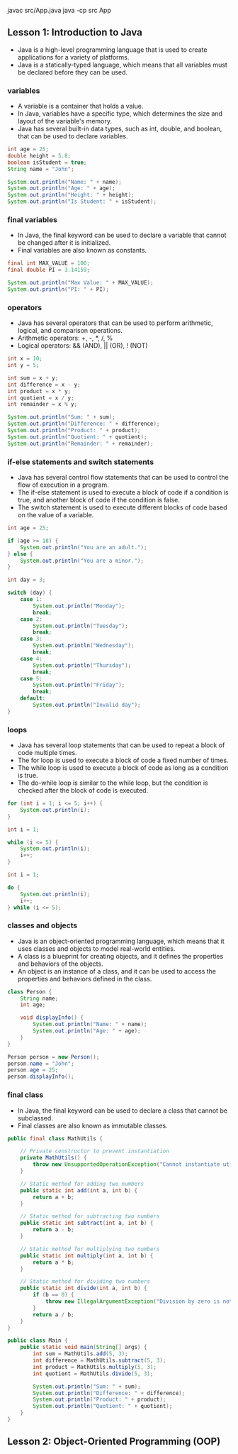 javac src/App.java
java -cp src App

## Lesson 1: Introduction to Java

- Java is a high-level programming language that is used to create applications for a variety of platforms.
- Java is a statically-typed language, which means that all variables must be declared before they can be used.

### variables

- A variable is a container that holds a value.
- In Java, variables have a specific type, which determines the size and layout of the variable's memory.
- Java has several built-in data types, such as int, double, and boolean, that can be used to declare variables.

```java
int age = 25;
double height = 5.8;
boolean isStudent = true;
String name = "John";

System.out.println("Name: " + name);
System.out.println("Age: " + age);
System.out.println("Height: " + height);
System.out.println("Is Student: " + isStudent);
```

### final variables

- In Java, the final keyword can be used to declare a variable that cannot be changed after it is initialized.
- Final variables are also known as constants.

```java
final int MAX_VALUE = 100;
final double PI = 3.14159;

System.out.println("Max Value: " + MAX_VALUE);
System.out.println("PI: " + PI);
```

### operators

- Java has several operators that can be used to perform arithmetic, logical, and comparison operations.
- Arithmetic operators: +, -, \*, /, %
- Logical operators: && (AND), || (OR), ! (NOT)

```java
int x = 10;
int y = 5;

int sum = x + y;
int difference = x - y;
int product = x * y;
int quotient = x / y;
int remainder = x % y;

System.out.println("Sum: " + sum);
System.out.println("Difference: " + difference);
System.out.println("Product: " + product);
System.out.println("Quotient: " + quotient);
System.out.println("Remainder: " + remainder);
```

### if-else statements and switch statements

- Java has several control flow statements that can be used to control the flow of execution in a program.
- The if-else statement is used to execute a block of code if a condition is true, and another block of code if the condition is false.
- The switch statement is used to execute different blocks of code based on the value of a variable.

```java
int age = 25;

if (age >= 18) {
    System.out.println("You are an adult.");
} else {
    System.out.println("You are a minor.");
}
```

```java
int day = 3;

switch (day) {
    case 1:
        System.out.println("Monday");
        break;
    case 2:
        System.out.println("Tuesday");
        break;
    case 3:
        System.out.println("Wednesday");
        break;
    case 4:
        System.out.println("Thursday");
        break;
    case 5:
        System.out.println("Friday");
        break;
    default:
        System.out.println("Invalid day");
}
```

### loops

- Java has several loop statements that can be used to repeat a block of code multiple times.
- The for loop is used to execute a block of code a fixed number of times.
- The while loop is used to execute a block of code as long as a condition is true.
- The do-while loop is similar to the while loop, but the condition is checked after the block of code is executed.

```java
for (int i = 1; i <= 5; i++) {
    System.out.println(i);
}
```

```java
int i = 1;

while (i <= 5) {
    System.out.println(i);
    i++;
}
```

```java
int i = 1;

do {
    System.out.println(i);
    i++;
} while (i <= 5);
```

### classes and objects

- Java is an object-oriented programming language, which means that it uses classes and objects to model real-world entities.
- A class is a blueprint for creating objects, and it defines the properties and behaviors of the objects.
- An object is an instance of a class, and it can be used to access the properties and behaviors defined in the class.

```java
class Person {
    String name;
    int age;

    void displayInfo() {
        System.out.println("Name: " + name);
        System.out.println("Age: " + age);
    }
}

Person person = new Person();
person.name = "John";
person.age = 25;
person.displayInfo();
```

### final class

- In Java, the final keyword can be used to declare a class that cannot be subclassed.
- Final classes are also known as immutable classes.

```java
public final class MathUtils {

    // Private constructor to prevent instantiation
    private MathUtils() {
        throw new UnsupportedOperationException("Cannot instantiate utility class");
    }

    // Static method for adding two numbers
    public static int add(int a, int b) {
        return a + b;
    }

    // Static method for subtracting two numbers
    public static int subtract(int a, int b) {
        return a - b;
    }

    // Static method for multiplying two numbers
    public static int multiply(int a, int b) {
        return a * b;
    }

    // Static method for dividing two numbers
    public static int divide(int a, int b) {
        if (b == 0) {
            throw new IllegalArgumentException("Division by zero is not allowed.");
        }
        return a / b;
    }
}

public class Main {
    public static void main(String[] args) {
        int sum = MathUtils.add(5, 3);
        int difference = MathUtils.subtract(5, 3);
        int product = MathUtils.multiply(5, 3);
        int quotient = MathUtils.divide(5, 3);

        System.out.println("Sum: " + sum);
        System.out.println("Difference: " + difference);
        System.out.println("Product: " + product);
        System.out.println("Quotient: " + quotient);
    }
}

```

## Lesson 2: Object-Oriented Programming (OOP)

